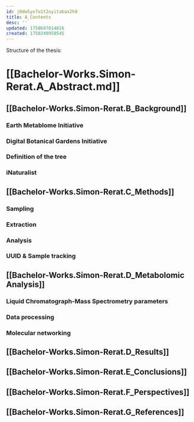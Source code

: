 ```yaml
---
id: j0dw5yx7u1t2uyitabax2h8
title: A_Contents
desc: ''
updated: 1750697014816
created: 1750240950545
---
```

Structure of the thesis:
# [[Bachelor-Works.Simon-Rerat.A_Abstract.md]]

## [[Bachelor-Works.Simon-Rerat.B_Background]]
### Earth Metablome Initiative
### Digital Botanical Gardens Initiative
### Definition of the tree
### iNaturalist

## [[Bachelor-Works.Simon-Rerat.C_Methods]]
### Sampling
### Extraction
### Analysis
### UUID & Sample tracking

## [[Bachelor-Works.Simon-Rerat.D_Metabolomic Analysis]]
### Liquid Chromatograph-Mass Spectrometry parameters
### Data processing 
### Molecular networking

## [[Bachelor-Works.Simon-Rerat.D_Results]]

## [[Bachelor-Works.Simon-Rerat.E_Conclusions]]
## [[Bachelor-Works.Simon-Rerat.F_Perspectives]]
## [[Bachelor-Works.Simon-Rerat.G_References]]
